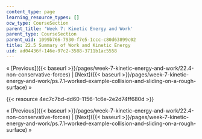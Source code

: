 ```yaml
---
content_type: page
learning_resource_types: []
ocw_type: CourseSection
parent_title: 'Week 7: Kinetic Energy and Work'
parent_type: CourseSection
parent_uid: 1099b766-7930-f7e5-1ccc-c80d63899c02
title: 22.5 Summary of Work and Kinetic Energy
uid: ad04436f-146e-97c2-3588-3711b1ac5558
---
```


« [Previous]({{< baseurl >}}/pages/week-7-kinetic-energy-and-work/22.4-non-conservative-forces) | [Next]({{< baseurl >}}/pages/week-7-kinetic-energy-and-work/ps.7.1-worked-example-collision-and-sliding-on-a-rough-surface) »

{{< resource 4ec7c7bd-dd60-1156-1c6e-2e2d74ff680d >}}

« [Previous]({{< baseurl >}}/pages/week-7-kinetic-energy-and-work/22.4-non-conservative-forces) | [Next]({{< baseurl >}}/pages/week-7-kinetic-energy-and-work/ps.7.1-worked-example-collision-and-sliding-on-a-rough-surface) »